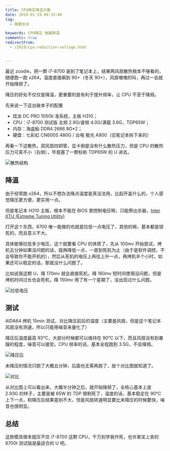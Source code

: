```yaml
---
title: CPU降压降温方案
date: 2019-01-19 09:33:46
tag:
  - 随便水水

keywords: CPU降压 电脑降温
comments: true
redirectFrom:
  - /2019/cpu-reduction-voltage.html


---
```


最近 zuodie，把一颗 i7-8700 装到了笔记本上，结果两风扇散热根本不够看的，随便跑一跑 x264，温度直接飙到 90+（冬天 90+），风扇嗷嗷的叫，再过一会就开始降频了。

<!-- more -->

降压的好处不仅仅是降温，更重要的是有利于提升频率，让 CPU 不至于降频。

先来说一下这台破本子的配置

- 炫龙 DC PRO 1050ti 准系统，主板 H310；
- CPU：i7-8700 测试版 主频 2.9G/睿频 4.0G/满载 3.6G，TDP65W；
- 内存：海盗船 DDR4 2666 8G\*2；
- 硬盘：七彩虹 CN600S 480G / 台电 极光 A900（旧笔记本拆下来的）

再看一下这散热，双风扇四铜管，显卡倒是没有什么散热压力，但是 CPU 的散热压力可真不小（右侧），毕竟塞了一颗标称 TDP65W 的 U 进去。

![散热结构](https://s2.ax1x.com/2019/01/19/k974u8.jpg)

## 降温

由于经常跑 x264，所以不想办法降点温度是真没法用，比起开盖什么的，个人感觉降压更方便，更实用一点。

但是笔记本 H310 主板，根本不能在 BIOS 里控制电压啊，只能祭出杀器，[Inter XTU (Extreme Tuning Utility)](https://downloadcenter.intel.com/download/24075/Intel-Extreme-Tuning-Utility-Intel-XTU)

打开这个东西，8700 唯一能做的也就是拉低一点电压了，其他的嘛，基本都是锁死的，而且意义不大。

具体能够拉低多少电压，这个就要看 CPU 的体质了，先从 100mv 开始尝试，烤机五分钟如果没问题的话，就再降低一点，一直到死机为止（由于是软件调控，不会导致你不能开机的），然后从死机的电压上再往上升一点，再烤机半个小时，如果还可以稳定的话，那就没什么问题了。

比如说我这颗 U，降 170mv 就会直接死机，降 160mv 短时间使用没问题，但是烤机时间过长也会死机，降 150mv 用了有一个星期了，没出现过什么问题。

![拉低电压](https://s2.ax1x.com/2019/01/19/k9HC59.png)

## 测试

AIDA64 烤机 15min 测试，对比降压前后的温度（主要是风扇，但是这个笔记本风扇没有测速，所以只能用噪音来量化了）

降压后温度最高 93℃，大部分时候都可以维持在 90℃ 以下，而且风扇没有到暴躁的程度，噪音可以接受。CPU 频率的话，基本全程跑到 3.5G，不会降频。

![降压后](https://s2.ax1x.com/2019/01/19/k9bUOK.png)

未降压的情况只跑了大概五分钟，后面也无需再跑了，放个对比图就知道了。

![对比](https://s2.ax1x.com/2019/01/19/k9jhJe.png)

从对比图上可以看出来，大概半分钟之后，就开始降频了，全核心基本上是 2.93G 的样子，主要是被 65W 的 TDP 限制死了，温度的话，基本稳定在 90℃ 上下一点，和降压后结果差别不大，但是风扇转速明显要比未降压的时候要快，噪音也很明显。

## 总结

这款模具根本就压不住 i7-8700 这颗 CPU，千万别学我作死，也许某宝上卖的 8700t 测试版是最适合的 U 吧。

